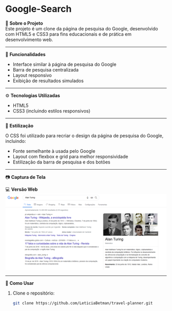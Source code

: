 # Google-Search

📌 **Sobre o Projeto**  
Este projeto é um clone da página de pesquisa do Google, desenvolvido com HTML5 e CSS3 para fins educacionais e de prática em desenvolvimento web.

---

🚀 **Funcionalidades**

- Interface similar à página de pesquisa do Google
- Barra de pesquisa centralizada
- Layout responsivo
- Exibição de resultados simulados

---

⚙️ **Tecnologias Utilizadas**

- HTML5
- CSS3 (incluindo estilos responsivos)

---

🎨 **Estilização**

O CSS foi utilizado para recriar o design da página de pesquisa do Google, incluindo:

- Fonte semelhante à usada pelo Google
- Layout com flexbox e grid para melhor responsividade
- Estilização da barra de pesquisa e dos botões

---

📷 **Captura de Tela**

💻 **Versão Web**  
![Versão Web](Projeto_Pesquisa_Google/img/screenshot_web_google_search.png)

---

🔧 **Como Usar**

1. Clone o repositório:

   ```bash
   git clone https://github.com/LeticiaBetman/travel-planner.git

